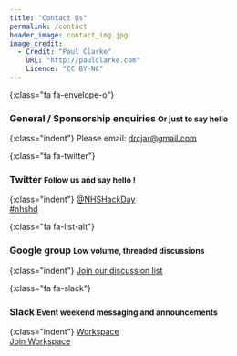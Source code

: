 ```yaml
---
title: "Contact Us"
permalink: /contact
header_image: contact_img.jpg
image_credit:
  - Credit: "Paul Clarke"
    URL: "http://paulclarke.com"
    Licence: "CC BY-NC"
---
```


{:class="fa fa-envelope-o"}
### General / Sponsorship enquiries <small>Or just to say hello</small>

{:class="indent"}
Please email: <drcjar@gmail.com>

{:class="fa fa-twitter"}
### Twitter <small>Follow us and say hello !</small>

{:class="indent"}
[@NHSHackDay](https://twitter.com/nhshackday)  
[#nhshd](https://twitter.com/search?q=%23nhshd)

{:class="fa fa-list-alt"}
### Google group <small>Low volume, threaded discussions</small>

{:class="indent"}
[Join our discussion list](https://groups.google.com/forum/#!forum/nhshackday)

{:class="fa fa-slack"}
### Slack <small>Event weekend messaging and announcements</small>

{:class="indent"}
[Workspace](https://nhshd.slack.com/)  
[Join Workspace](https://nhshackday.herokuapp.com)

